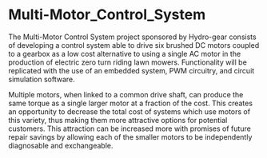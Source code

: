 # Multi-Motor_Control_System
The Multi-Motor Control System project sponsored by Hydro-gear consists of developing a control system able to drive six brushed DC motors coupled to a gearbox as a low cost alternative to using a single AC motor in the production of electric zero turn riding lawn mowers. Functionality will be replicated with the use of an embedded system, PWM circuitry, and circuit simulation software.

Multiple motors, when linked to a common drive shaft, can produce the same torque as a single larger motor at a fraction of the cost. This creates an opportunity to decrease the total cost of systems which use motors of this variety, thus making them more attractive options for potential customers. This attraction can be increased more with promises of future repair savings by allowing each of the smaller motors to be independently diagnosable and exchangeable.
